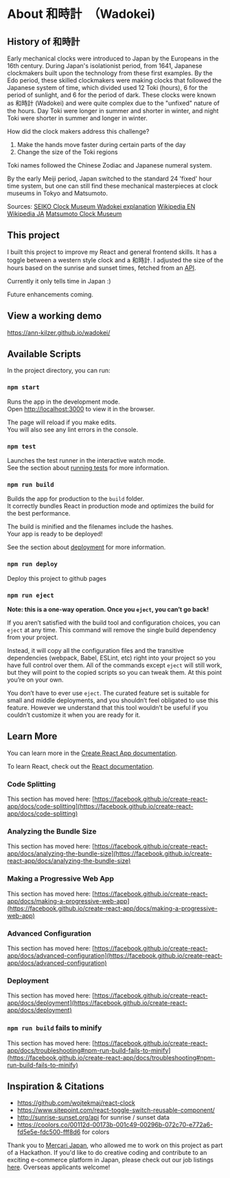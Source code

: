 # About 和時計　（Wadokei)

## History of 和時計

Early mechanical clocks were introduced to Japan by the Europeans in the 16th century. During Japan's isolationist period, from 1641, Japanese clockmakers built upon the technology from these first examples. By the Edo period, these skilled 
clockmakers were making clocks that followed the Japanese system of time, which divided used 12 Toki (hours), 6 for
the period of sunlight, and 6 for the period of dark. These clocks were known as 和時計 (Wadokei) and were quite
complex due to the "unfixed" nature of the hours. Day Toki were longer in summer and shorter in winter, and night Toki were shorter in summer and longer in winter. 

How did the clock makers address this challenge?
1) Make the hands move faster during certain parts of the day
2) Change the size of the Toki regions

Toki names followed the Chinese Zodiac and Japanese numeral system.

By the early Meiji period, Japan switched to the standard 24 'fixed' hour time system, but one can still find
these mechanical masterpieces at clock museums in Tokyo and Matsumoto.

Sources:
[SEIKO Clock Museum Wadokei explanation](https://museum.seiko.co.jp/en/knowledge/relation_15/)
[Wikipedia EN](https://en.wikipedia.org/wiki/Japanese_clock)
[Wikipedia JA](https://ja.wikipedia.org/wiki/%E5%92%8C%E6%99%82%E8%A8%88)
[Matsumoto Clock Museum](https://www.japan-guide.com/e/e6057.html)

## This project

I built this project to improve my React and general frontend skills. It has a toggle between a western style clock and a 和時計. I adjusted the size of the hours based on the sunrise and sunset times, fetched from an [API](http://sunrise-sunset.org/api).

Currently it only tells time in Japan :)

Future enhancements coming.

## View a working demo

https://ann-kilzer.github.io/wadokei/

## Available Scripts

In the project directory, you can run:

### `npm start`

Runs the app in the development mode.\
Open [http://localhost:3000](http://localhost:3000) to view it in the browser.

The page will reload if you make edits.\
You will also see any lint errors in the console.

### `npm test`

Launches the test runner in the interactive watch mode.\
See the section about [running tests](https://facebook.github.io/create-react-app/docs/running-tests) for more information.

### `npm run build`

Builds the app for production to the `build` folder.\
It correctly bundles React in production mode and optimizes the build for the best performance.

The build is minified and the filenames include the hashes.\
Your app is ready to be deployed!

See the section about [deployment](https://facebook.github.io/create-react-app/docs/deployment) for more information.

### `npm run deploy`

Deploy this project to github pages

### `npm run eject`

**Note: this is a one-way operation. Once you `eject`, you can’t go back!**

If you aren’t satisfied with the build tool and configuration choices, you can `eject` at any time. This command will remove the single build dependency from your project.

Instead, it will copy all the configuration files and the transitive dependencies (webpack, Babel, ESLint, etc) right into your project so you have full control over them. All of the commands except `eject` will still work, but they will point to the copied scripts so you can tweak them. At this point you’re on your own.

You don’t have to ever use `eject`. The curated feature set is suitable for small and middle deployments, and you shouldn’t feel obligated to use this feature. However we understand that this tool wouldn’t be useful if you couldn’t customize it when you are ready for it.

## Learn More

You can learn more in the [Create React App documentation](https://facebook.github.io/create-react-app/docs/getting-started).

To learn React, check out the [React documentation](https://reactjs.org/).

### Code Splitting

This section has moved here: [https://facebook.github.io/create-react-app/docs/code-splitting](https://facebook.github.io/create-react-app/docs/code-splitting)

### Analyzing the Bundle Size

This section has moved here: [https://facebook.github.io/create-react-app/docs/analyzing-the-bundle-size](https://facebook.github.io/create-react-app/docs/analyzing-the-bundle-size)

### Making a Progressive Web App

This section has moved here: [https://facebook.github.io/create-react-app/docs/making-a-progressive-web-app](https://facebook.github.io/create-react-app/docs/making-a-progressive-web-app)

### Advanced Configuration

This section has moved here: [https://facebook.github.io/create-react-app/docs/advanced-configuration](https://facebook.github.io/create-react-app/docs/advanced-configuration)

### Deployment

This section has moved here: [https://facebook.github.io/create-react-app/docs/deployment](https://facebook.github.io/create-react-app/docs/deployment)

### `npm run build` fails to minify

This section has moved here: [https://facebook.github.io/create-react-app/docs/troubleshooting#npm-run-build-fails-to-minify](https://facebook.github.io/create-react-app/docs/troubleshooting#npm-run-build-fails-to-minify)



## Inspiration & Citations
- https://github.com/wojtekmaj/react-clock
- https://www.sitepoint.com/react-toggle-switch-reusable-component/
- http://sunrise-sunset.org/api for sunrise / sunset data
- https://coolors.co/00112d-00173b-001c49-00296b-072c70-e772a6-fd5e5e-fdc500-fff8d6 for colors


Thank you to [Mercari Japan](https://mercari.jp), who allowed me to work on this project as part of a Hackathon. If you'd like to
do creative coding and contribute to an exciting e-commerce platform in Japan, please check out our job listings [here](https://careers.mercari.com/search-jobs/). Overseas applicants welcome!